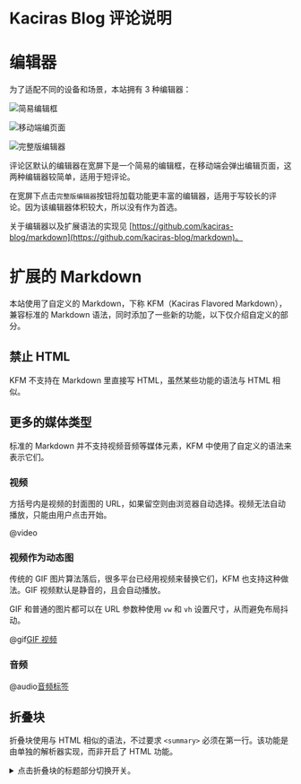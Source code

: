 # Kaciras Blog 评论说明

# 编辑器

为了适配不同的设备和场景，本站拥有 3 种编辑器：

![简易编辑框](/editor-demo/embed.webp)

![移动端编页面](/editor-demo/mobile.webp?vw=257&vh=450)

![完整版编辑器](/editor-demo/standalone.webp)

评论区默认的编辑器在宽屏下是一个简易的编辑框，在移动端会弹出编辑页面，这两种编辑器较简单，适用于短评论。

在宽屏下点击`完整版编辑器`按钮将加载功能更丰富的编辑器，适用于写较长的评论。因为该编辑器体积较大，所以没有作为首选。

关于编辑器以及扩展语法的实现见 [https://github.com/kaciras-blog/markdown](https://github.com/kaciras-blog/markdown)。

# 扩展的 Markdown

本站使用了自定义的 Markdown，下称 KFM（Kaciras Flavored Markdown），兼容标准的 Markdown 语法，同时添加了一些新的功能，以下仅介绍自定义的部分。

## 禁止 HTML

KFM 不支持在 Markdown 里直接写 HTML，虽然某些功能的语法与 HTML 相似。

## 更多的媒体类型

标准的 Markdown 并不支持视频音频等媒体元素，KFM 中使用了自定义的语法来表示它们。

### 视频

方括号内是视频的封面图的 URL，如果留空则由浏览器自动选择。视频无法自动播放，只能由用户点击开始。

@video[](/editor-demo/video.mp4)

### 视频作为动态图

传统的 GIF 图片算法落后，很多平台已经用视频来替换它们，KFM 也支持这种做法。GIF 视频默认是静音的，且会自动播放。

GIF 和普通的图片都可以在 URL 参数种使用 `vw` 和 `vh` 设置尺寸，从而避免布局抖动。

@gif[GIF 视频](/editor-demo/video.mp4?vw=420&vh=420)

### 音频

@audio[音频标签](/editor-demo/audio.mp3)

## 折叠块

折叠块使用与 HTML 相似的语法，不过要求 `<summary>` 必须在第一行。该功能是由单独的解析器实现，而非开启了 HTML 功能。

<details>
<summary>
点击折叠块的标题部分切换开关。
</summary>
里头是内容。
</details>

